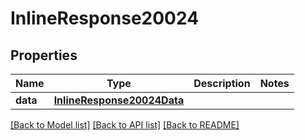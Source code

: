 # InlineResponse20024

## Properties
Name | Type | Description | Notes
------------ | ------------- | ------------- | -------------
**data** | [**InlineResponse20024Data**](InlineResponse20024Data.md) |  | 

[[Back to Model list]](../README.md#documentation-for-models) [[Back to API list]](../README.md#documentation-for-api-endpoints) [[Back to README]](../README.md)


